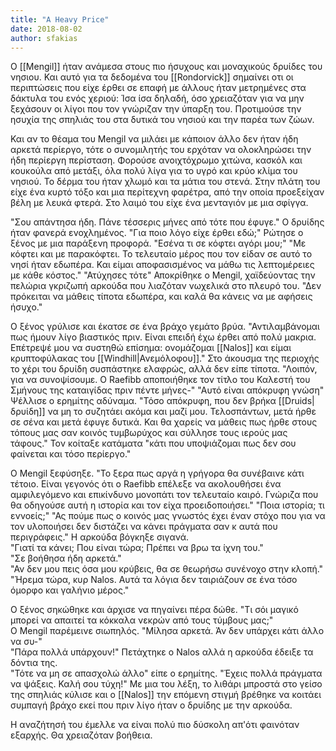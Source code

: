 ```yaml
---
title: "A Heavy Price"
date: 2018-08-02
author: sfakias
---
```


Ο [[Mengil]] ήταν ανάμεσα στους πιο ήσυχους και μοναχικούς δρυίδες του νησιου. Και αυτό για τα δεδομένα του [[Rondorvick]] σημαίνει οτι οι περιπτώσεις που είχε έρθει σε επαφή με άλλους ήταν μετρημένες στα δάκτυλα του ενός χεριού:  Ίσα ίσα δηλαδή, όσο χρειαζόταν για να μην ξεχάσουν οι λίγοι που τον γνώριζαν την ύπαρξη του. Προτιμούσε την ησυχία της σπηλιάς του στα δυτικά του νησιού και την παρέα των ζώων.

Και αν το θέαμα του Mengil να μιλάει με κάποιον άλλο δεν ήταν ήδη αρκετά περίεργο, τότε ο συνομιλητής του ερχόταν να ολοκληρώσει την ήδη περίεργη περίσταση. Φορούσε ανοιχτόχρωμο χιτώνα, κασκόλ και κουκούλα από μετάξι, όλα πολύ λίγα για το υγρό και κρύο κλίμα του νησιού. Το δέρμα του ήταν χλωμό και τα μάτια του στενά. Στην πλάτη του είχε ένα κυρτό τόξο και μια περίτεχνη φαρέτρα, από την οποία προεξείχαν βέλη με λευκά φτερά. Στο λαιμό του είχε ένα μενταγιόν με μια σφίγγα.  

"Σου απάντησα ήδη. Πάνε τέσσερις μήνες από τότε που έφυγε." Ο δρυίδης ήταν φανερά ενοχλημένος.
"Για ποιο λόγο είχε έρθει εδώ;" Ρώτησε ο ξένος με μια παράξενη προφορά.
"Εσένα τι σε κόφτει αγόρι μου;"
"Με κόφτει και με παρακόφτει. Το τελευταίο μέρος που τον είδαν σε αυτό το νησί ήταν εδωπέρα. Και είμαι αποφασισμένος να μάθω τις λεπτομέρειες με κάθε κόστος."
"Ατύχησες τότε" Αποκρίθηκε ο Mengil, χαϊδεύοντας την πελώρια γκριζωπή αρκούδα που λιαζόταν νωχελικά στο πλευρό του. "Δεν πρόκειται να μάθεις τίποτα εδωπέρα, και καλά θα κάνεις να με αφήσεις ήσυχο."

Ο ξένος γρύλισε και έκατσε σε ένα βράχο γεμάτο βρύα. "Αντιλαμβάνομαι πως ήμουν λίγο βιαστικός πριν. Είναι επειδή έχω έρθει από πολύ μακρια. Επέτρεψέ μου να συστηθώ επίσημα: ονομάζομαι [[Nalos]] και είμαι κρυπτοφύλακας του [[Windhill|Ανεμόλοφου]]."
Στο άκουσμα της περιοχής το χέρι του δρυίδη συσπάστηκε ελαφρώς, αλλά δεν είπε τίποτα.
"Λοιπόν, για να συνοψίσουμε. Ο Raefibb αποποιήθηκε τον τίτλο του Καλεστή του Σμήνους της καταιγίδας πριν πέντε μήνες-"
"Αυτό είναι απόκρυφη γνώση" Ψέλλισε ο ερημίτης αδύναμα.
"Τόσο απόκρυφη, που δεν βρήκα [[Druids|δρυίδη]] να μη το συζητάει ακόμα και μαζί μου. Τελοσπάντων, μετά ήρθε σε σένα και μετά έφυγε δυτικά. Και θα χαρείς να μάθεις πως ήρθε στους τόπους μας σαν κοινός τυμβωρύχος και σύλλησε τους ιερούς μας τάφους." Τον κοίταξε κατάματα "κάτι που υποψιάζομαι πως δεν σου φαίνεται και τόσο περίεργο."

Ο Mengil ξεφύσηξε. "Το ξερα πως αργά η γρήγορα θα συνέβαινε κάτι τέτοιο. Είναι γεγονός ότι ο Raefibb επέλεξε να ακολουθήσει ένα αμφιλεγόμενο και επικίνδυνο μονοπάτι τον τελευταίο καιρό. Γνώριζα που θα οδηγούσε αυτή η ιστορία και τον είχα προειδοποιήσει."
"Ποια ιστορία; τι εννοείς;"
"Ας πούμε πως ο κοινός μας γνωστός έχει έναν στόχο που για να τον υλοποιήσει δεν διστάζει να κάνει πράγματα σαν κ αυτά που περιγράφεις." Η αρκούδα βόγκηξε σιγανά.  
"Γιατί τα κάνει; Που είναι τώρα; Πρέπει να βρω τα ίχνη του."  
"Σε βοήθησα ήδη αρκετά."  
"Αν δεν μου πεις όσα μου κρύβεις, θα σε θεωρήσω συνένοχο στην κλοπή."  
"Ήρεμα τώρα, κυρ Nalos. Αυτά τα λόγια δεν ταιριάζουν σε ένα τόσο όμορφο και γαλήνιο μέρος."  

Ο ξένος σηκώθηκε και άρχισε να πηγαίνει πέρα δώθε. "Τι σόι μαγικό μπορεί να απαιτεί τα κόκκαλα νεκρών από τους τύμβους μας;"  
Ο Mengil παρέμεινε σιωπηλός. "Μίλησα αρκετά. Άν δεν υπάρχει κάτι άλλο να συ-"  
"Πάρα πολλά υπάρχουν!" Πετάχτηκε ο Nalos αλλά η αρκούδα έδειξε τα δόντια της.  
"Τότε να μη σε απασχολώ άλλο" είπε ο ερημίτης. "Έχεις πολλά πράγματα να ψάξεις. Καλή σου τύχη!" Με μια του λέξη, το λιθάρι μπροστά στο γείσο της σπηλιάς κύλισε και ο [[Nalos]] την επόμενη στιγμή βρέθηκε να κοιτάει συμπαγή βράχο εκεί που πριν λίγο ήταν ο δρυίδης με την αρκούδα.  

Η αναζήτησή του έμελλε να είναι πολύ πιο δύσκολη απ'ότι φαινόταν εξαρχής. Θα χρειαζόταν βοήθεια.  


